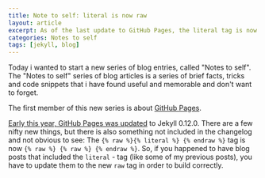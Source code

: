 ```yaml
---
title: Note to self: literal is now raw
layout: article
excerpt: As of the last update to GitHub Pages, the literal tag is now raw.
categories: Notes to self
tags: [jekyll, blog]
---
```

Today i wanted to start a new series of blog entries, called "Notes to self". The "Notes to self" series of blog articles is a 
series of brief facts, tricks and code snippets that i have found useful and memorable and don't want to forget.

The first member of this new series is about [GitHub Pages](http://pages.github.com). 


[Early this year, GitHub Pages was updated](https://github.com/blog/1366-github-pages-updated-to-jekyll-0-12-0) to Jekyll 0.12.0.
There are a few nifty new things, but there is also something not included in the changelog and not obvious to see:
The `{% raw %}{% literal %} {% endraw %}` tag is now `{% raw %} {% raw %} {% endraw %}`. So, if you happened to have blog posts
that included the `literal` - tag (like some of my previous posts), you have to update them to the new `raw` tag in order to
build correctly.
